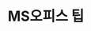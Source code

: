 ---
layout: "dirpage"
icon: "❓"
title: "MS오피스 팁"
dir: "/page/msoffice"
reverse: false
permalink: "/dir/{{ name | remove_label }}/"
updated: "{{ '' | today_to_string }}"
skipSiteMap: true
---